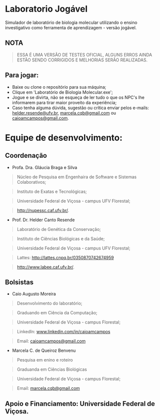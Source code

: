 # Laboratorio Jogável
Simulador de laboratório de biologia molecular utilizando o ensino investigativo como ferramenta de aprendizagem - versão jogável.

NOTA
-
>ESSA É UMA VERSÃO DE TESTES OFICIAL, ALGUNS ERROS AINDA ESTÃO SENDO CORRIGIDOS E MELHORIAS SERÃO REALIZADAS.

Para jogar:
-
* Baixe ou clone o repositório para sua máquina;
* Clique em 'Laboratório de Biologia Molecular.exe';
* Jogue e se divirta, não se esqueça de ler tudo o que os NPC's lhe informarem para tirar maior proveito da experiência;
* Caso tenha alguma dúvida, sugestão ou crítica enviar pelos e-mails: helder.resende@ufv.br, marcela.cqb@gmail.com ou caioamcampos@gmail.com.

# Equipe de desenvolvimento:


Coordenação
-
* Profa. Dra. Gláucia Braga e Silva

>Núcleo de Pesquisa em Engenhaira de Software e Sistemas Colaborativos;

>Instituto de Exatas e Tecnológicas;

>Universidade Federal de Viçosa - campus UFV Florestal;

>http://nupessc.caf.ufv.br/.

* Prof. Dr. Helder Canto Resende

>Laboratório de Genética da Conservação;

>Instituto de Ciências Biológicas e da Saúde;

>Universidade Federal de Viçosa - campus UFV Florestal;

>Lattes: http://lattes.cnpq.br/0350870742674959

>http://www.labee.caf.ufv.br/.

Bolsistas 
-
* Caio Augusto Moreira

>Desenvolvimento do laboratório;

>Graduando em Ciência da Computação;

>Universidade Federal de Viçosa - campus Florestal;

>LinkedIn: www.linkedin.com/in/caioamcampos

> Email: caioamcampos@gmail.com

* Marcela C. de Queiroz Benvenu
> Pesquisa em enino e roteiro

>Graduanda em Ciências Biológicas

>Universidade Federal de Viçosa - campus Florestal;

>Email: marcela.cqb@gmail.com

Apoio e Financiamento: Universidade Federal de Viçosa.
-
